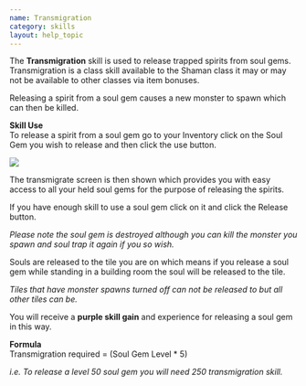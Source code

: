 ```yaml
---
name: Transmigration
category: skills
layout: help_topic
---
```

The **Transmigration** skill is used to release trapped spirits from soul gems. Transmigration is a class skill available to the Shaman class it may or may not be available to other classes via item bonuses.

Releasing a spirit from a soul gem causes a new monster to spawn which can then be killed.

**Skill Use**  
To release a spirit from a soul gem go to your Inventory click on the Soul Gem you wish to release and then click the use button.

[![](https://lohcdn.com/images/t_transmigration.jpg)](https://lohcdn.com/images/transmigration.jpg)

The transmigrate screen is then shown which provides you with easy access to all your held soul gems for the purpose of releasing the spirits.

If you have enough skill to use a soul gem click on it and click the Release button.

_Please note the soul gem is destroyed although you can kill the monster you spawn and soul trap it again if you so wish._ 

Souls are released to the tile you are on which means if you release a soul gem while standing in a building room the soul will be released to the tile.

_Tiles that have monster spawns turned off can not be released to but all other tiles can be._

You will receive a **purple skill gain** and experience for releasing a soul gem in this way.

**Formula**  
Transmigration required = (Soul Gem Level \* 5)

_i.e. To release a level 50 soul gem you will need 250 transmigration skill._